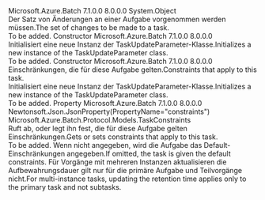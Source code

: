 <Type Name="TaskUpdateParameter" FullName="Microsoft.Azure.Batch.Protocol.Models.TaskUpdateParameter">
  <TypeSignature Language="C#" Value="public class TaskUpdateParameter" />
  <TypeSignature Language="ILAsm" Value=".class public auto ansi beforefieldinit TaskUpdateParameter extends System.Object" />
  <TypeSignature Language="DocId" Value="T:Microsoft.Azure.Batch.Protocol.Models.TaskUpdateParameter" />
  <TypeSignature Language="VB.NET" Value="Public Class TaskUpdateParameter" />
  <TypeSignature Language="F#" Value="type TaskUpdateParameter = class" />
  <AssemblyInfo>
    <AssemblyName>Microsoft.Azure.Batch</AssemblyName>
    <AssemblyVersion>7.1.0.0</AssemblyVersion>
    <AssemblyVersion>8.0.0.0</AssemblyVersion>
  </AssemblyInfo>
  <Base>
    <BaseTypeName>System.Object</BaseTypeName>
  </Base>
  <Interfaces />
  <Docs>
    <summary>
            <span data-ttu-id="27df6-101">Der Satz von Änderungen an einer Aufgabe vorgenommen werden müssen.</span><span class="sxs-lookup"><span data-stu-id="27df6-101">The set of changes to be made to a task.</span></span>
            </summary>
    <remarks>To be added.</remarks>
  </Docs>
  <Members>
    <Member MemberName=".ctor">
      <MemberSignature Language="C#" Value="public TaskUpdateParameter ();" />
      <MemberSignature Language="ILAsm" Value=".method public hidebysig specialname rtspecialname instance void .ctor() cil managed" />
      <MemberSignature Language="DocId" Value="M:Microsoft.Azure.Batch.Protocol.Models.TaskUpdateParameter.#ctor" />
      <MemberSignature Language="VB.NET" Value="Public Sub New ()" />
      <MemberType>Constructor</MemberType>
      <AssemblyInfo>
        <AssemblyName>Microsoft.Azure.Batch</AssemblyName>
        <AssemblyVersion>7.1.0.0</AssemblyVersion>
        <AssemblyVersion>8.0.0.0</AssemblyVersion>
      </AssemblyInfo>
      <Parameters />
      <Docs>
        <summary>
            <span data-ttu-id="27df6-102">Initialisiert eine neue Instanz der TaskUpdateParameter-Klasse.</span><span class="sxs-lookup"><span data-stu-id="27df6-102">Initializes a new instance of the TaskUpdateParameter class.</span></span>
            </summary>
        <remarks>To be added.</remarks>
      </Docs>
    </Member>
    <Member MemberName=".ctor">
      <MemberSignature Language="C#" Value="public TaskUpdateParameter (Microsoft.Azure.Batch.Protocol.Models.TaskConstraints constraints = null);" />
      <MemberSignature Language="ILAsm" Value=".method public hidebysig specialname rtspecialname instance void .ctor(class Microsoft.Azure.Batch.Protocol.Models.TaskConstraints constraints) cil managed" />
      <MemberSignature Language="DocId" Value="M:Microsoft.Azure.Batch.Protocol.Models.TaskUpdateParameter.#ctor(Microsoft.Azure.Batch.Protocol.Models.TaskConstraints)" />
      <MemberSignature Language="VB.NET" Value="Public Sub New (Optional constraints As TaskConstraints = null)" />
      <MemberSignature Language="F#" Value="new Microsoft.Azure.Batch.Protocol.Models.TaskUpdateParameter : Microsoft.Azure.Batch.Protocol.Models.TaskConstraints -&gt; Microsoft.Azure.Batch.Protocol.Models.TaskUpdateParameter" Usage="new Microsoft.Azure.Batch.Protocol.Models.TaskUpdateParameter constraints" />
      <MemberType>Constructor</MemberType>
      <AssemblyInfo>
        <AssemblyName>Microsoft.Azure.Batch</AssemblyName>
        <AssemblyVersion>7.1.0.0</AssemblyVersion>
        <AssemblyVersion>8.0.0.0</AssemblyVersion>
      </AssemblyInfo>
      <Parameters>
        <Parameter Name="constraints" Type="Microsoft.Azure.Batch.Protocol.Models.TaskConstraints" />
      </Parameters>
      <Docs>
        <param name="constraints"><span data-ttu-id="27df6-103">Einschränkungen, die für diese Aufgabe gelten.</span><span class="sxs-lookup"><span data-stu-id="27df6-103">Constraints that apply to this task.</span></span></param>
        <summary>
            <span data-ttu-id="27df6-104">Initialisiert eine neue Instanz der TaskUpdateParameter-Klasse.</span><span class="sxs-lookup"><span data-stu-id="27df6-104">Initializes a new instance of the TaskUpdateParameter class.</span></span>
            </summary>
        <remarks>To be added.</remarks>
      </Docs>
    </Member>
    <Member MemberName="Constraints">
      <MemberSignature Language="C#" Value="public Microsoft.Azure.Batch.Protocol.Models.TaskConstraints Constraints { get; set; }" />
      <MemberSignature Language="ILAsm" Value=".property instance class Microsoft.Azure.Batch.Protocol.Models.TaskConstraints Constraints" />
      <MemberSignature Language="DocId" Value="P:Microsoft.Azure.Batch.Protocol.Models.TaskUpdateParameter.Constraints" />
      <MemberSignature Language="VB.NET" Value="Public Property Constraints As TaskConstraints" />
      <MemberSignature Language="F#" Value="member this.Constraints : Microsoft.Azure.Batch.Protocol.Models.TaskConstraints with get, set" Usage="Microsoft.Azure.Batch.Protocol.Models.TaskUpdateParameter.Constraints" />
      <MemberType>Property</MemberType>
      <AssemblyInfo>
        <AssemblyName>Microsoft.Azure.Batch</AssemblyName>
        <AssemblyVersion>7.1.0.0</AssemblyVersion>
        <AssemblyVersion>8.0.0.0</AssemblyVersion>
      </AssemblyInfo>
      <Attributes>
        <Attribute>
          <AttributeName>Newtonsoft.Json.JsonProperty(PropertyName="constraints")</AttributeName>
        </Attribute>
      </Attributes>
      <ReturnValue>
        <ReturnType>Microsoft.Azure.Batch.Protocol.Models.TaskConstraints</ReturnType>
      </ReturnValue>
      <Docs>
        <summary>
            <span data-ttu-id="27df6-105">Ruft ab, oder legt ihn fest, die für diese Aufgabe gelten Einschränkungen.</span><span class="sxs-lookup"><span data-stu-id="27df6-105">Gets or sets constraints that apply to this task.</span></span>
            </summary>
        <value>To be added.</value>
        <remarks>
            <span data-ttu-id="27df6-106">Wenn nicht angegeben, wird die Aufgabe das Default-Einschränkungen angegeben.</span><span class="sxs-lookup"><span data-stu-id="27df6-106">If omitted, the task is given the default constraints.</span></span> <span data-ttu-id="27df6-107">Für Vorgänge mit mehreren Instanzen aktualisieren die Aufbewahrungsdauer gilt nur für die primäre Aufgabe und Teilvorgänge nicht.</span><span class="sxs-lookup"><span data-stu-id="27df6-107">For multi-instance tasks, updating the retention time applies only to the primary task and not subtasks.</span></span>
            </remarks>
      </Docs>
    </Member>
  </Members>
</Type>